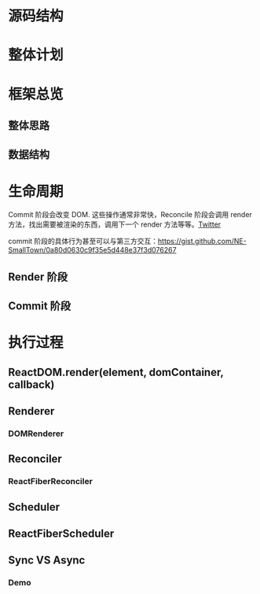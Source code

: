 # 源码结构

# 整体计划

# 框架总览

## 整体思路

## 数据结构

# 生命周期

Commit 阶段会改变 DOM. 这些操作通常非常快，Reconcile 阶段会调用 render 方法，找出需要被渲染的东西，调用下一个 render 方法等等。[Twitter](https://twitter.com/dan_abramov/status/970683705768513536 )

commit 阶段的具体行为甚至可以与第三方交互：https://gist.github.com/NE-SmallTown/0a80d0630c9f35e5d448e37f3d076267

## Render 阶段

## Commit 阶段

# 执行过程

## ReactDOM.render(element, domContainer, callback)

## Renderer

### DOMRenderer

## Reconciler

### ReactFiberReconciler

## Scheduler

## ReactFiberScheduler

## Sync VS Async

### Demo